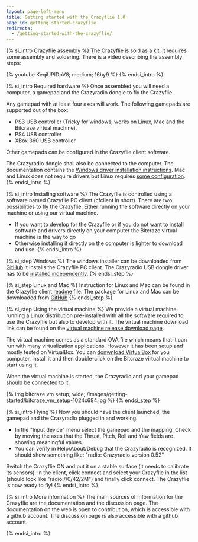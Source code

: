 ```yaml
---
layout: page-left-menu
title: Getting started with the Crazyflie 1.0
page_id: getting-started-crazyflie
redirects:
  - /getting-started-with-the-crazyflie/
---
```


{% si_intro Crazyflie assembly %}
The Crazyflie is sold as a kit, it requires some assembly and soldering.
There is  a video describing the assembly steps:

{% youtube KeqiUPIDpV8; medium; 16by9 %}
{% endsi_intro %}


{% si_intro Required hardware %}
Once assembled you will need a computer, a gamepad and the Crazyradio dongle to fly the Crazyflie.

Any gamepad with at least four axes will work. The following gamepads are supported out of the box:

* PS3 USB controller (Tricky for windows, works on Linux, Mac and the Bitcraze virtual machine).
* PS4 USB controller
* XBox 360 USB controller

Other gamepads can be configured in the Crazyflie client software.

The Crazyradio dongle shall also be connected to the computer. The documentation
contains the [Windows driver installation instructions](/documentation/repository/crazyradio-firmware/master/building/usbwindows/).
Mac and Linux does not require drivers but Linux requires
[some configuration](/documentation/repository/crazyflie-lib-python/master/installation/usb_permissions/).
{% endsi_intro %}


{% si_intro Installing software %}
The Crazyflie is controlled using a software named Crazyflie PC client
(cfclient in short). There are two possibilities to fly the Crazyflie: Either
running the software directly on your machine or using our virtual machine.

* If you want to develop for the Crazyflie or if you do not want to install software and drivers directly on your computer the Bitcraze virtual machine is the way to go
* Otherwise installing it directly on the computer is lighter to download and use.
{% endsi_intro %}


{% si_step Windows %}
The windows installer can be downloaded from
[GitHub](https://github.com/bitcraze/crazyflie-clients-python/releases)
It installs the Crazyflie PC client. The Crazyradio USB dongle driver has to be
[installed independently](/documentation/repository/crazyradio-firmware/master/building/usbwindows/).
{% endsi_step %}


{% si_step Linux and Mac %}
Instruction for Linux and Mac can be found in the Crazyflie client
[readme](https://github.com/bitcraze/crazyflie-clients-python/blob/master/README.md)
file. The package for Linux and Mac can be downloaded from
[GitHub](https://github.com/bitcraze/crazyflie-clients-python/releases)
{% endsi_step %}


{% si_step Using the virtual machine %}
We provide a virtual machine running a Linux distribution pre-installed with
all the software required to use the Crazyflie but also to develop with it. The
virtual machine download link can be found on the
[virtual machine release download page](https://github.com/bitcraze/bitcraze-vm/releases/).

The virtual machine comes as a standard OVA file which means that it can run
with many virtualization applications. However it has been setup and mostly tested
on VirtualBox. You can
[donwnload VirtualBox](https://www.virtualbox.org/wiki/Downloads)
for you computer, install it and then double-click on the Bitcraze virtual
machine to start using it.

When the virtual machine is started, the Crazyradio and your gamepad should be
connected to it:

{% img bitcraze vm setup; wide; /images/getting-started/bitcraze_vm_setup-1024x684.jpg %}
{% endsi_step %}



{% si_intro Flying %}
Now you should have the client launched, the gamepad and the Crazyradio
plugged in and working.

* In the "Input device" menu select the gamepad and the mapping. Check by moving the axes that the Thrust, Pitch, Roll and Yaw fields are showing meaningful values.
* You can verify in Help/About/Debug that the Crazyradio is recognized. It should show something like: "radio: Crazyradio version 0.52"

Switch the Crazyflie ON and put it on a stable surface (it needs to calibrate
its sensors). In the client, click connect and select your Crazyflie in the
list (should look like "radio://0/42/2M") and finally click connect. The
Crazyflie is now ready to fly!
{% endsi_intro %}


{% si_intro More information %}
The main sources of information for the Crazyflie are the documentation and the discussion page.
The documentation on the web is open to contribution, which is accessible with a github account. The discussion page is also accessible with a github account.

{% endsi_intro %}
